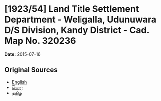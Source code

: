 # [1923/54] Land Title Settlement Department - Weligalla, Udunuwara D/S Division, Kandy District - Cad. Map No. 320236

**Date:** 2015-07-16

## Original Sources

- [English](https://documents.gov.lk/view/extra-gazettes/2015/7/1923-54_E.pdf)
- [සිංහල](https://documents.gov.lk/view/extra-gazettes/2015/7/1923-54_S.pdf)
- [தமிழ்](https://documents.gov.lk/view/extra-gazettes/2015/7/1923-54_T.pdf)
